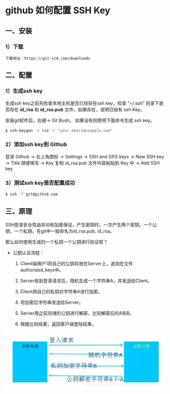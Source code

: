 # github 如何配置 SSH Key

## 一、安装

### 1）下载

```
下载地址：https://git-scm.com/downloads
```



## 二、配置

### 1）生成ssh key

生成ssh key之前先检查本地主机是否已经存在ssh key，检查 “~/.ssh” 目录下是否存在 **id_rsa** 和 **id_rsa.pub** 文件，如果存在，说明已经有 ssh Key。

安装git软件后，右键-> Git Bush。 如果没有则使用下面命令生成 ssh key。

```bash
$ ssh-keygen -t rsa -C "your_email@example.com"
```

### 2）添加ssh key到 Github

登录 Github -> 右上角图标 -> Settings -> SSH and GPG keys -> New SSH key -> Title 随便填写 -> Key 复制 id_rsa.pub 文件内容粘贴到 Key 中 -> Add SSH key

### 3）测试ssh key是否配置成功

```bash
$ ssh -T git@github.com
```



## 三、原理

SSH登录安全性由非对称加密保证，产生密钥时，一次产生两个密钥。一个公钥，一个私钥，在git中一般命名为id_rsa.pub, id_rsa。

那么如何使用生成的一个私钥一个公钥进行验证呢？

- 公钥认证流程：

  1. Client端用户1将自己的公钥存放在Server上，追加在文件authorized_keys中。

  2. Server收到登录请求后，随机生成一个字符串A，并发送给Client。

  3. Client用自己的私钥对字符串A进行加密。

  4. 将加密后字符串发送给Server。

  5. Server用之前存储的公钥进行解密，比较解密后的A和B。

  6. 根据比较结果，返回客户端登陆结果。


![img](./images/202503111637.png)